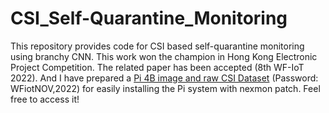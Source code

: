 # CSI_Self-Quarantine_Monitoring

This repository provides code for CSI based self-quarantine monitoring using branchy CNN. This work won the champion in Hong Kong Electronic Project Competition. The related paper has been accepted (8th WF-IoT 2022). And I have prepared a [Pi 4B image and raw CSI Dataset](https://connectpolyu-my.sharepoint.com/:f:/g/personal/20088334g_connect_polyu_hk/EuokbV2ryK5DqpnZeC1N0jQBCMYdOaoMnHm-VGCuwr_Rog?e=Wixttt) (Password: WFiotNOV,2022) for easily installing the Pi system with nexmon patch. Feel free to access it!
